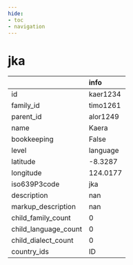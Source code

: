 ```yaml
---
hide:
- toc
- navigation
---
```

# jka
|                      | info     |
|:---------------------|:---------|
| id                   | kaer1234 |
| family_id            | timo1261 |
| parent_id            | alor1249 |
| name                 | Kaera    |
| bookkeeping          | False    |
| level                | language |
| latitude             | -8.3287  |
| longitude            | 124.0177 |
| iso639P3code         | jka      |
| description          | nan      |
| markup_description   | nan      |
| child_family_count   | 0        |
| child_language_count | 0        |
| child_dialect_count  | 0        |
| country_ids          | ID       |